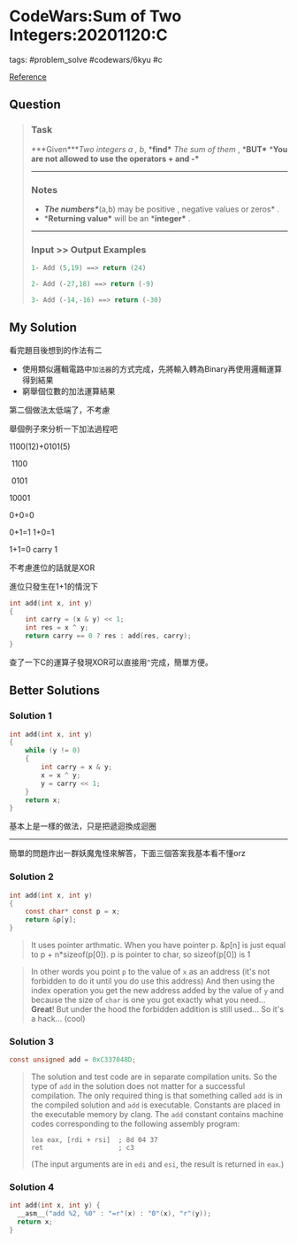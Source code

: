 # CodeWars:Sum of Two Integers:20201120:C

tags: #problem_solve #codewars/6kyu #c

[Reference](https://www.codewars.com/kata/5a9c35e9ba1bb5c54a0001ac/c)

## Question

> ### Task
>
> ***Given\****Two integers a , b*, ***find\*** *The sum of them* , ***BUT\*** ***You are not allowed to use the operators + and -\***
>
> ------
>
> ### Notes
>
> - ***The numbers\****(a,b) may be positive , negative values or zeros* .
> - ***Returning value\*** will be an ***integer\*** .
>
> ------
>
> ### Input >> Output Examples
>
> ```cpp
> 1- Add (5,19) ==> return (24) 
> 
> 2- Add (-27,18) ==> return (-9)
> 
> 3- Add (-14,-16) ==> return (-30)
> ```

## My Solution

看完題目後想到的作法有二

- 使用類似邏輯電路中`加法器`的方式完成，先將輸入轉為Binary再使用邏輯運算得到結果
- 窮舉個位數的加法運算結果

第二個做法太低端了，不考慮

舉個例子來分析一下加法過程吧

1100(12)+0101(5)

​	1100

​	0101

  10001

0+0=0

0+1=1 1+0=1

1+1=0 carry 1

不考慮進位的話就是XOR

進位只發生在1+1的情況下

```C
int add(int x, int y)
{
    int carry = (x & y) << 1;
    int res = x ^ y;
    return carry == 0 ? res : add(res, carry); 
}
```

查了一下C的運算子發現XOR可以直接用`^`完成，簡單方便。

## Better Solutions

### Solution 1

```C
int add(int x, int y)
{
    while (y != 0)
    {
        int carry = x & y;  
        x = x ^ y; 
        y = carry << 1;
    }
    return x;
}
```

基本上是一樣的做法，只是把遞迴換成迴圈

---

簡單的問題炸出一群妖魔鬼怪來解答，下面三個答案我基本看不懂orz

### Solution 2

```C
int add(int x, int y)
{
    const char* const p = x;
    return &p[y];
}
```

> It uses pointer arthmatic.
> When you have pointer p.
> &p[n] is just equal to p + n*sizeof(p[0]).
> p is pointer to char, so sizeof(p[0]) is 1

> In other words you point `p` to the value of `x` as an address (it's not forbidden to do it until you do use this address)
> And then using the index operation you get the new address added by the value of `y` and because the size of `char` is one you got exactly what you need...
> **Great**!
> But under the hood the forbidden addition is still used...
> So it's a hack...
> (cool)

### Solution 3

```C
const unsigned add = 0xC337048D;
```

> The solution and test code are in separate compilation units. So the type of `add` in the solution does not matter for a successful compilation. The only required thing is that something called `add` is in the compiled solution and `add` is executable. Constants are placed in the executable memory by clang. The `add` constant contains machine codes corresponding to the following assembly program:
>
> ```
> lea eax, [rdi + rsi]  ; 8d 04 37
> ret                   ; c3
> ```
>
> (The input arguments are in `edi` and `esi`, the result is returned in `eax`.)

### Solution 4

```C
int add(int x, int y) {
  __asm__("add %2, %0" : "=r"(x) : "0"(x), "r"(y));
  return x;
}
```

